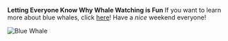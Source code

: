 **Letting Everyone Know Why Whale Watching is Fun**
If you want to learn more about blue whales, click [here](https://www.youtube.com/watch?v=bgiPTUy2RqIu)!
Have a _nice_ weekend everyone!

![Blue Whale](https://files.worldwildlife.org/wwfcmsprod/images/Blue_Whale/hero_small/gex0x01aq_shutterstock_764499823.jpg)
